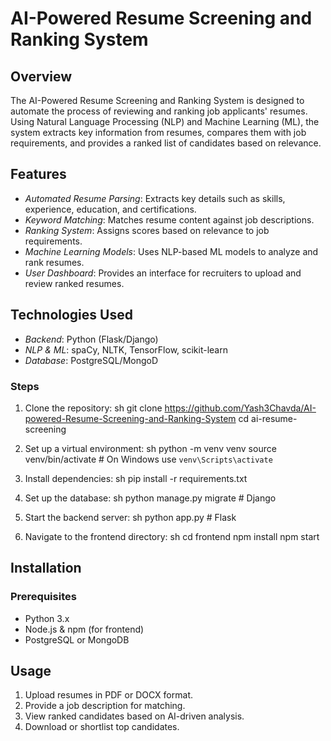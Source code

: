 # AI-Powered Resume Screening and Ranking System

## Overview
The AI-Powered Resume Screening and Ranking System is designed to automate the process of reviewing and ranking job applicants' resumes. Using Natural Language Processing (NLP) and Machine Learning (ML), the system extracts key information from resumes, compares them with job requirements, and provides a ranked list of candidates based on relevance.

## Features
- *Automated Resume Parsing*: Extracts key details such as skills, experience, education, and certifications.
- *Keyword Matching*: Matches resume content against job descriptions.
- *Ranking System*: Assigns scores based on relevance to job requirements.
- *Machine Learning Models*: Uses NLP-based ML models to analyze and rank resumes.
- *User Dashboard*: Provides an interface for recruiters to upload and review ranked resumes.

## Technologies Used
- *Backend*: Python (Flask/Django)
- *NLP & ML*: spaCy, NLTK, TensorFlow, scikit-learn
- *Database*: PostgreSQL/MongoD

### Steps
1. Clone the repository:
   sh
   git clone https://github.com/Yash3Chavda/AI-powered-Resume-Screening-and-Ranking-System
   cd ai-resume-screening
   
2. Set up a virtual environment:
   sh
   python -m venv venv
   source venv/bin/activate  # On Windows use `venv\Scripts\activate`
   
3. Install dependencies:
   sh
   pip install -r requirements.txt
   
4. Set up the database:
   sh
   python manage.py migrate  # Django
   
5. Start the backend server:
   sh
   python app.py  # Flask
   
6. Navigate to the frontend directory:
   sh
   cd frontend
   npm install
   npm start
   

## Installation
### Prerequisites
- Python 3.x
- Node.js & npm (for frontend)
- PostgreSQL or MongoDB

## Usage
1. Upload resumes in PDF or DOCX format.
2. Provide a job description for matching.
3. View ranked candidates based on AI-driven analysis.
4. Download or shortlist top candidates.
